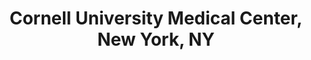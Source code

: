 ---
title: "Cornell University Medical Center, New York, NY"
project_id: 
conference_id: ""
presenters:
   - peter_bandettini
summary: "Cornell University Medical Center, New York, NY"
file: /assets/presentations/
filename: 
layout: presentation
---